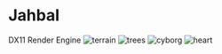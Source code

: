 # Jahbal
DX11 Render Engine
![terrain](https://i.imgur.com/FMaNSY1.png)
![trees](https://i.imgur.com/KtT8xzu.jpg)
![cyborg](https://i.imgur.com/Pqu7ZwJ.png)
![heart](https://i.imgur.com/yOvol94.png)

